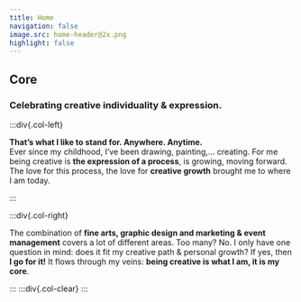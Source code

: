 ```yaml
---
title: Home
navigation: false
image.src: home-header@2x.png
highlight: false
---
```

## Core

### Celebrating creative individuality & expression. 

:::div{.col-left}

**That’s what I like to stand for. Anywhere. Anytime.**<br>
Ever since my childhood, I’ve been drawing, painting,… creating. For me being creative is **the expression of a process**, is growing, moving forward. The love for this process, the love for **creative growth** brought me to where I am today. 

:::

:::div{.col-right}

The combination of **fine arts, graphic design and marketing & event management** covers a lot of different areas. Too many? No. I only have one question in mind: does it fit my creative path & personal growth? If yes, then **I go for it!** 
It flows through my veins: **being creative is what I am, it is my core**.

:::
:::div{.col-clear}
:::
